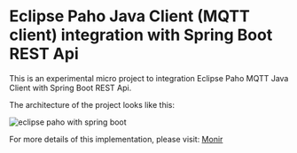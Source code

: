# Eclipse Paho Java Client (MQTT client) integration with Spring Boot REST Api

This is an experimental micro project to integration Eclipse Paho MQTT Java Client with Spring Boot REST Api.

The architecture of the project looks like this:

<img src="https://3.bp.blogspot.com/-WhrsxZ-1Jk4/WhURa9wRifI/AAAAAAAAF5o/1zzmUcmk7sICRgFvvgmpfZJqFe6vFK_mgCLcBGAs/s640/MQTT-SpringBootREST.png" alt = "eclipse paho with spring boot"/>

For more details of this implementation, please visit: <a id="monirthought" href="http://www.monirthought.com/2017/11/eclipse-paho-java-client-mqtt-client.html"/> Monir</a>

 

